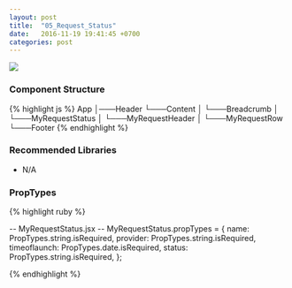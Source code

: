 ```yaml
---
layout: post
title:  "05_Request_Status"
date:   2016-11-19 19:41:45 +0700
categories: post
---
```


<img src="{{ site.github.url }}/images/posts/2016-11-19/05_Request_Status.jpg">

### Component Structure

{% highlight js %}
App
│───Header
└───Content
│   └───Breadcrumb
│   └───MyRequestStatus
│       └───MyRequestHeader
│       └───MyRequestRow
└───Footer
{% endhighlight %}

### Recommended Libraries

* N/A

### PropTypes

{% highlight ruby %}

-- MyRequestStatus.jsx --
MyRequestStatus.propTypes = {
  name: PropTypes.string.isRequired,
  provider: PropTypes.string.isRequired,
  timeoflaunch: PropTypes.date.isRequired,
  status: PropTypes.string.isRequired,
};

{% endhighlight %}

